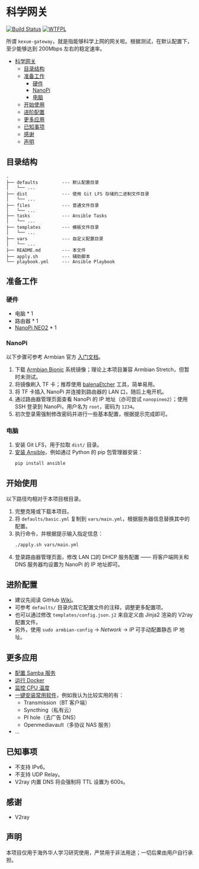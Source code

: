 # 科学网关

[![Build Status](https://travis-ci.com/wi1dcard/kexue-gateway.svg?token=FFy2KXZmvw6M3U6ihiAo&branch=master)](https://travis-ci.com/wi1dcard/kexue-gateway)
[![WTFPL](http://www.wtfpl.net/wp-content/uploads/2012/12/wtfpl-badge-2.png)](http://www.wtfpl.net/)

所谓 `kexue-gateway`，就是指能够科学上网的网关啦。根据测试，在默认配置下，至少能够达到 200Mbps 左右的稳定速率。

- [科学网关](#%E7%A7%91%E5%AD%A6%E7%BD%91%E5%85%B3)
  - [目录结构](#%E7%9B%AE%E5%BD%95%E7%BB%93%E6%9E%84)
  - [准备工作](#%E5%87%86%E5%A4%87%E5%B7%A5%E4%BD%9C)
    - [硬件](#%E7%A1%AC%E4%BB%B6)
    - [NanoPi](#nanopi)
    - [电脑](#%E7%94%B5%E8%84%91)
  - [开始使用](#%E5%BC%80%E5%A7%8B%E4%BD%BF%E7%94%A8)
  - [进阶配置](#%E8%BF%9B%E9%98%B6%E9%85%8D%E7%BD%AE)
  - [更多应用](#%E6%9B%B4%E5%A4%9A%E5%BA%94%E7%94%A8)
  - [已知事项](#%E5%B7%B2%E7%9F%A5%E4%BA%8B%E9%A1%B9)
  - [感谢](#%E6%84%9F%E8%B0%A2)
  - [声明](#%E5%A3%B0%E6%98%8E)

## 目录结构

```
.
├── defaults         --- 默认配置目录
│   └── ...
├── dist             --- 使用 Git LFS 存储的二进制文件目录
│   └── ...
├── files            --- 普通文件目录
│   └── ...
├── tasks            --- Ansible Tasks
│   └── ...
├── templates        --- 模板文件目录
│   └── ...
├── vars             --- 自定义配置目录
│   └── ...
├── README.md        --- 本文件
├── apply.sh         --- 辅助脚本
└── playbook.yml     --- Ansible Playbook
```

## 准备工作

### 硬件

- 电脑 * 1
- 路由器 * 1
- [NanoPi NEO2](http://wiki.friendlyarm.com/wiki/index.php/NanoPi_NEO2/zh) * 1

### NanoPi

以下步骤可参考 Armbian 官方 [入门文档](https://docs.armbian.com/User-Guide_Getting-Started/)。

1. 下载 [Armbian Bionic](https://www.armbian.com/nanopi-neo-2/) 系统镜像；理论上本项目兼容 Armbian Stretch，但暂时未测试。
2. 将镜像刷入 TF 卡；推荐使用 [balenaEtcher](https://www.balena.io/etcher/) 工具，简单易用。
3. 将 TF 卡插入 NanoPi 并连接到路由器的 LAN 口，随后上电开机。
4. 通过路由器管理页面查看 NanoPi 的 IP 地址（亦可尝试 `nanopineo2`）；使用 SSH 登录到 NanoPi，用户名为 `root`，密码为 `1234`。
5. 初次登录需强制修改密码并进行一些基本配置，根据提示完成即可。

### 电脑

1. 安装 Git LFS，用于拉取 `dist/` 目录。
2. [安装 Ansible](https://docs.ansible.com/ansible/latest/installation_guide/intro_installation.html)，例如通过 Python 的 pip 包管理器安装：
    ```bash
    pip install ansible
    ```

## 开始使用

以下路径均相对于本项目根目录。

1. 完整克隆或下载本项目。
2. 将 `defaults/basic.yml` 复制到 `vars/main.yml`，根据服务器信息替换其中的配置。
3. 执行命令，并根据提示输入指定信息：
   ```bash
   ./apply.sh vars/main.yml
   ```
4. 登录路由器管理页面，修改 LAN 口的 DHCP 服务配置 —— 将客户端网关和 DNS 服务器均设置为 NanoPi 的 IP 地址即可。

## 进阶配置

- 建议先阅读 GitHub [Wiki](https://github.com/wi1dcard/kexue-gateway/wiki)。
- 可参考 `defaults/` 目录内其它配置文件的注释，调整更多配置项。
- 也可以通过修改 `templates/config.json.j2` 来自定义由 Jinja2 渲染的 V2ray 配置文件。
- 另外，使用 `sudo armbian-config` -> *Network* -> *IP* 可手动配置静态 IP 地址。

## 更多应用

- [配置 Samba 服务](https://tutorials.ubuntu.com/tutorial/install-and-configure-samba)
- [运行 Docker](https://docs.armbian.com/User-Guide_Advanced-Features/#how-to-run-docker)
- [监控 CPU 温度](https://docs.armbian.com/Hardware_Allwinner-H5-A64/)
- [一键安装常用软件](https://docs.armbian.com/User-Guide_Armbian-Config/#software)，例如我认为比较实用的有：
  - Transmission（BT 客户端）
  - Syncthing（私有云）
  - PI hole（去广告 DNS）
  - Openmediavault（多协议 NAS 服务）
- ...

## 已知事项

- 不支持 IPv6。
- 不支持 UDP Relay。
- V2ray 内置 DNS 将会强制将 TTL 设置为 600s。

## 感谢

- V2ray

## 声明

本项目仅用于海外华人学习研究使用，严禁用于非法用途；一切后果由用户自行承担。
